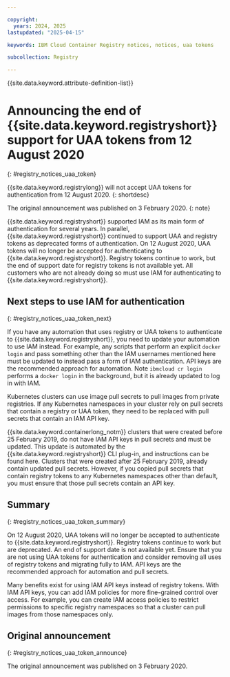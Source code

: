 ```yaml
---

copyright:
  years: 2024, 2025
lastupdated: "2025-04-15"

keywords: IBM Cloud Container Registry notices, notices, uaa tokens

subcollection: Registry

---
```


{{site.data.keyword.attribute-definition-list}}

# Announcing the end of {{site.data.keyword.registryshort}} support for UAA tokens from 12 August 2020
{: #registry_notices_uaa_token}

{{site.data.keyword.registrylong}} will not accept UAA tokens for authentication from 12 August 2020.
{: shortdesc}

The original announcement was published on 3 February 2020.
{: note}

{{site.data.keyword.registryshort}} supported IAM as its main form of authentication for several years. In parallel, {{site.data.keyword.registryshort}} continued to support UAA and registry tokens as deprecated forms of authentication. On 12 August 2020, UAA tokens will no longer be accepted for authenticating to {{site.data.keyword.registryshort}}. Registry tokens continue to work, but the end of support date for registry tokens is not available yet. All customers who are not already doing so must use IAM for authenticating to {{site.data.keyword.registryshort}}.

## Next steps to use IAM for authentication
{: #registry_notices_uaa_token_next}

If you have any automation that uses registry or UAA tokens to authenticate to {{site.data.keyword.registryshort}}, you need to update your automation to use IAM instead. For example, any scripts that perform an explicit `docker login` and pass something other than the IAM usernames mentioned here must be updated to instead pass a form of IAM authentication. API keys are the recommended approach for automation. Note `ibmcloud cr login` performs a `docker login` in the background, but it is already updated to log in with IAM.

Kubernetes clusters can use image pull secrets to pull images from private registries. If any Kubernetes namespaces in your cluster rely on pull secrets that contain a registry or UAA token, they need to be replaced with pull secrets that contain an IAM API key.

{{site.data.keyword.containerlong_notm}} clusters that were created before 25 February 2019, do not have IAM API keys in pull secrets and must be updated. This update is automated by the {{site.data.keyword.registryshort}} CLI plug-in, and instructions can be found here. Clusters that were created after 25 February 2019, already contain updated pull secrets. However, if you copied pull secrets that contain registry tokens to any Kubernetes namespaces other than default, you must ensure that those pull secrets contain an API key.

## Summary
{: #registry_notices_uaa_token_summary}

On 12 August 2020, UAA tokens will no longer be accepted to authenticate to {{site.data.keyword.registryshort}}. Registry tokens continue to work but are deprecated. An end of support date is not available yet. Ensure that you are not using UAA tokens for authentication and consider removing all uses of registry tokens and migrating fully to IAM. API keys are the recommended approach for automation and pull secrets.

Many benefits exist for using IAM API keys instead of registry tokens. With IAM API keys, you can add IAM policies for more fine-grained control over access. For example, you can create IAM access policies to restrict permissions to specific registry namespaces so that a cluster can pull images from those namespaces only.

## Original announcement
{: #registry_notices_uaa_token_announce}

The original announcement was published on 3 February 2020.
